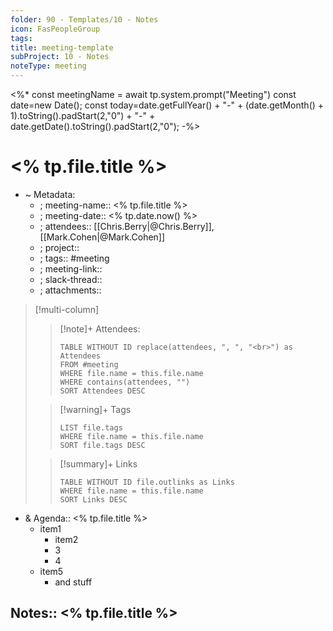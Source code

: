 ```yaml
---
folder: 90 - Templates/10 - Notes
icon: FasPeopleGroup
tags: 
title: meeting-template
subProject: 10 - Notes
noteType: meeting
---
```

<%* 
const meetingName = await tp.system.prompt("Meeting")
const date=new Date();
const today=date.getFullYear() + "-" + (date.getMonth() + 1).toString().padStart(2,"0") + "-" + date.getDate().toString().padStart(2,"0");
-%>

# <% tp.file.title %>
- ~ Metadata:
	- ; meeting-name:: <% tp.file.title %>
	- ; meeting-date:: <% tp.date.now() %>
	- ; attendees::  [[Chris.Berry|@Chris.Berry]], [[Mark.Cohen|@Mark.Cohen]]
	- ; project::  
	- ; tags:: #meeting 
	- ; meeting-link::  
	- ; slack-thread::  
	- ; attachments::


> [!multi-column]
>
>> [!note]+ Attendees:
>> ```dataview
>> TABLE WITHOUT ID replace(attendees, ", ", "<br>") as Attendees
>> FROM #meeting
>> WHERE file.name = this.file.name
>> WHERE contains(attendees, "")
>> SORT Attendees DESC
>> ```
>
>> [!warning]+ Tags
>> ```dataview
>> LIST file.tags
>> WHERE file.name = this.file.name
>> SORT file.tags DESC
>> ```
>
>> [!summary]+ Links
>> ```dataview
>> TABLE WITHOUT ID file.outlinks as Links
>> WHERE file.name = this.file.name
>> SORT Links DESC
>> ```


- & Agenda:: <% tp.file.title %>
	- item1
		- item2
		- 3
		- 4
	- item5
		- and stuff

## Notes:: <% tp.file.title %>

